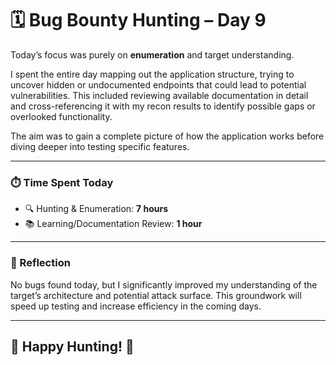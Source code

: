 # 🗓️ Bug Bounty Hunting – Day 9

Today’s focus was purely on **enumeration** and target understanding.

I spent the entire day mapping out the application structure, trying to uncover hidden or undocumented endpoints that could lead to potential vulnerabilities. This included reviewing available documentation in detail and cross-referencing it with my recon results to identify possible gaps or overlooked functionality.

The aim was to gain a complete picture of how the application works before diving deeper into testing specific features.

---

### ⏱️ Time Spent Today

- 🔍 Hunting & Enumeration: **7 hours**
- 📚 Learning/Documentation Review: **1 hour**

---

### 🧠 Reflection

No bugs found today, but I significantly improved my understanding of the target’s architecture and potential attack surface. This groundwork will speed up testing and increase efficiency in the coming days.


--- 
## 🎯 Happy Hunting! 👾